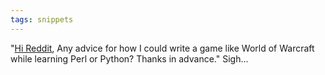 ```yaml
---
tags: snippets
---
```


"[Hi Reddit](http://www.reddit.com/r/programming/comments/bamim/ask_proggit_tips_on_how_to_write_a_mmorpg_web/), Any advice for how I could write a game like World of Warcraft while learning Perl or Python? Thanks in advance." Sigh...
